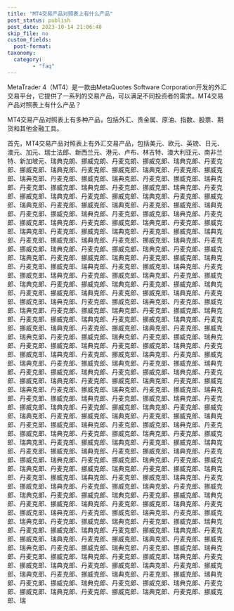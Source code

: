 ```yaml
---
title: "MT4交易产品对照表上有什么产品"
post_status: publish
post_date: 2023-10-14 21:06:48
skip_file: no
custom_fields: 
  post-format: 
taxonomy:
  category:
        - "faq"
---
```


MetaTrader 4（MT4）是一款由MetaQuotes Software Corporation开发的外汇交易平台，它提供了一系列的交易产品，可以满足不同投资者的需求。MT4交易产品对照表上有什么产品？

MT4交易产品对照表上有多种产品，包括外汇、贵金属、原油、指数、股票、期货和其他金融工具。

首先，MT4交易产品对照表上有外汇交易产品，包括美元、欧元、英镑、日元、澳元、加元、瑞士法郎、新西兰元、港元、卢布、林吉特、澳大利亚元、南非兰特、新加坡元、瑞典克朗、挪威克朗、丹麦克朗、挪威克郎、瑞典克郎、丹麦克郎、挪威克郎、瑞典克郎、丹麦克郎、挪威克郎、瑞典克郎、丹麦克郎、挪威克郎、瑞典克郎、丹麦克郎、挪威克郎、瑞典克郎、丹麦克郎、挪威克郎、瑞典克郎、丹麦克郎、挪威克郎、瑞典克郎、丹麦克郎、挪威克郎、瑞典克郎、丹麦克郎、挪威克郎、瑞典克郎、丹麦克郎、挪威克郎、瑞典克郎、丹麦克郎、挪威克郎、瑞典克郎、丹麦克郎、挪威克郎、瑞典克郎、丹麦克郎、挪威克郎、瑞典克郎、丹麦克郎、挪威克郎、瑞典克郎、丹麦克郎、挪威克郎、瑞典克郎、丹麦克郎、挪威克郎、瑞典克郎、丹麦克郎、挪威克郎、瑞典克郎、丹麦克郎、挪威克郎、瑞典克郎、丹麦克郎、挪威克郎、瑞典克郎、丹麦克郎、挪威克郎、瑞典克郎、丹麦克郎、挪威克郎、瑞典克郎、丹麦克郎、挪威克郎、瑞典克郎、丹麦克郎、挪威克郎、瑞典克郎、丹麦克郎、挪威克郎、瑞典克郎、丹麦克郎、挪威克郎、瑞典克郎、丹麦克郎、挪威克郎、瑞典克郎、丹麦克郎、挪威克郎、瑞典克郎、丹麦克郎、挪威克郎、瑞典克郎、丹麦克郎、挪威克郎、瑞典克郎、丹麦克郎、挪威克郎、瑞典克郎、丹麦克郎、挪威克郎、瑞典克郎、丹麦克郎、挪威克郎、瑞典克郎、丹麦克郎、挪威克郎、瑞典克郎、丹麦克郎、挪威克郎、瑞典克郎、丹麦克郎、挪威克郎、瑞典克郎、丹麦克郎、挪威克郎、瑞典克郎、丹麦克郎、挪威克郎、瑞典克郎、丹麦克郎、挪威克郎、瑞典克郎、丹麦克郎、挪威克郎、瑞典克郎、丹麦克郎、挪威克郎、瑞典克郎、丹麦克郎、挪威克郎、瑞典克郎、丹麦克郎、挪威克郎、瑞典克郎、丹麦克郎、挪威克郎、瑞典克郎、丹麦克郎、挪威克郎、瑞典克郎、丹麦克郎、挪威克郎、瑞典克郎、丹麦克郎、挪威克郎、瑞典克郎、丹麦克郎、挪威克郎、瑞典克郎、丹麦克郎、挪威克郎、瑞典克郎、丹麦克郎、挪威克郎、瑞典克郎、丹麦克郎、挪威克郎、瑞典克郎、丹麦克郎、挪威克郎、瑞典克郎、丹麦克郎、挪威克郎、瑞典克郎、丹麦克郎、挪威克郎、瑞典克郎、丹麦克郎、挪威克郎、瑞典克郎、丹麦克郎、挪威克郎、瑞典克郎、丹麦克郎、挪威克郎、瑞典克郎、丹麦克郎、挪威克郎、瑞典克郎、丹麦克郎、挪威克郎、瑞典克郎、丹麦克郎、挪威克郎、瑞典克郎、丹麦克郎、挪威克郎、瑞典克郎、丹麦克郎、挪威克郎、瑞典克郎、丹麦克郎、挪威克郎、瑞典克郎、丹麦克郎、挪威克郎、瑞典克郎、丹麦克郎、挪威克郎、瑞典克郎、丹麦克郎、挪威克郎、瑞典克郎、丹麦克郎、挪威克郎、瑞典克郎、丹麦克郎、挪威克郎、瑞典克郎、丹麦克郎、挪威克郎、瑞典克郎、丹麦克郎、挪威克郎、瑞典克郎、丹麦克郎、挪威克郎、瑞典克郎、丹麦克郎、挪威克郎、瑞典克郎、丹麦克郎、挪威克郎、瑞典克郎、丹麦克郎、挪威克郎、瑞典克郎、丹麦克郎、挪威克郎、瑞典克郎、丹麦克郎、挪威克郎、瑞典克郎、丹麦克郎、挪威克郎、瑞典克郎、丹麦克郎、挪威克郎、瑞典克郎、丹麦克郎、挪威克郎、瑞典克郎、丹麦克郎、挪威克郎、瑞典克郎、丹麦克郎、挪威克郎、瑞典克郎、丹麦克郎、挪威克郎、瑞典克郎、丹麦克郎、挪威克郎、瑞典克郎、丹麦克郎、挪威克郎、瑞典克郎、丹麦克郎、挪威克郎、瑞典克郎、丹麦克郎、挪威克郎、瑞典克郎、丹麦克郎、挪威克郎、瑞典克郎、丹麦克郎、挪威克郎、瑞典克郎、丹麦克郎、挪威克郎、瑞典克郎、丹麦克郎、挪威克郎、瑞典克郎、丹麦克郎、挪威克郎、瑞典克郎、丹麦克郎、挪威克郎、瑞典克郎、丹麦克郎、挪威克郎、瑞典克郎、丹麦克郎、挪威克郎、瑞典克郎、丹麦克郎、挪威克郎、瑞典克郎、丹麦克郎、挪威克郎、瑞典克郎、丹麦克郎、挪威克郎、瑞典克郎、丹麦克郎、挪威克郎、瑞典克郎、丹麦克郎、挪威克郎、瑞典克郎、丹麦克郎、挪威克郎、瑞典克郎、丹麦克郎、挪威克郎、瑞典克郎、丹麦克郎、挪威克郎、瑞典克郎、丹麦克郎、挪威克郎、瑞典克郎、丹麦克郎、挪威克郎、瑞典克郎、丹麦克郎、挪威克郎、瑞典克郎、丹麦克郎、挪威克郎、瑞典克郎、丹麦克郎、挪威克郎、瑞典克郎、丹麦克郎、挪威克郎、瑞典克郎、丹麦克郎、挪威克郎、瑞典克郎、丹麦克郎、挪威克郎、瑞典克郎、丹麦克郎、挪威克郎、瑞典克郎、丹麦克郎、挪威克郎、瑞典克郎、丹麦克郎、挪威克郎、瑞典克郎、丹麦克郎、挪威克郎、瑞典克郎、丹麦克郎、挪威克郎、瑞典克郎、丹麦克郎、挪威克郎、瑞典克郎、丹麦克郎、挪威克郎、瑞
